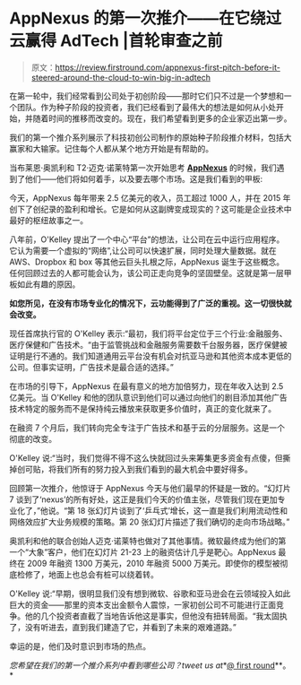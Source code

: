 # AppNexus 的第一次推介——在它绕过云赢得 AdTech |首轮审查之前

> 原文：<https://review.firstround.com/appnexus-first-pitch-before-it-steered-around-the-cloud-to-win-big-in-adtech>

在第一轮中，我们经常看到公司处于初创阶段——那时它们只不过是一个梦想和一个团队。作为种子阶段的投资者，我们已经看到了最伟大的想法是如何从小处开始，并随着时间的推移而改变的。现在，我们希望看到更多的企业家迈出第一步。

我们的第一个推介系列展示了科技初创公司制作的原始种子阶段推介材料，包括大赢家和大输家。记住每个人都从某个地方开始是有帮助的。

当布莱恩·奥凯利和 T2·迈克·诺莱特第一次开始思考 **[AppNexus](http://www.appnexus.com "null")** 的时候，我们遇到了他们——他们将如何着手，以及要去哪个市场。这是我们看到的甲板:

今天，AppNexus 每年带来 2.5 亿美元的收入，员工超过 1000 人，并在 2015 年创下了创纪录的盈利和增长。它是如何从这副牌变成现实的？这可能是企业技术中最好的枢纽故事之一。

八年前，O'Kelley 提出了一个中心“平台”的想法，让公司在云中运行应用程序。它认为需要一个虚拟的“网络”,让公司可以快速扩展，同时处理大量数据。就在 AWS、Dropbox 和 box 等其他云巨头扎根之际，AppNexus 诞生于这些概念。任何回顾过去的人都可能会认为，该公司正走向竞争的坚固壁垒。这就是第一层甲板如此有趣的原因。

**如您所见，在没有市场专业化的情况下，云功能得到了广泛的重视。这一切很快就会改变。**

现任首席执行官的 O'Kelley 表示:“最初，我们将平台定位于三个行业:金融服务、医疗保健和广告技术。“由于监管挑战和金融服务需要数千台服务器，医疗保健被证明是行不通的。我们知道通用云平台没有机会对抗亚马逊和其他资本成本更低的公司。但事实证明，广告技术是最合适的选择。”

在市场的引导下，AppNexus 在最有意义的地方加倍努力，现在年收入达到 2.5 亿美元。当 O'Kelley 和他的团队意识到他们可以通过向他们的剧目添加其他广告技术特定的服务而不是保持纯云播放来获取更多价值时，真正的变化就来了。

在融资 7 个月后，我们转向完全专注于广告技术和基于云的分层服务。这是一个彻底的改变。

O'Kelley 说:“当时，我们觉得不得不这么快就回过头来筹集更多资金有点傻，但撕掉创可贴，将我们所有的努力投入到我们看到的最大机会中要好得多。

回顾第一次推介，他惊讶于 AppNexus 今天与他们最早的怀疑是一致的。“幻灯片 7 谈到了‘nexus’的所有好处，这正是我们今天的价值主张，尽管我们现在更加专业化了，”他说。“第 18 张幻灯片谈到了‘乒乓式’增长，这一直是我们利用流动性和网络效应扩大业务规模的策略。第 20 张幻灯片描述了我们确切的走向市场战略。”

奥凯利和他的联合创始人迈克·诺莱特也做对了其他事情。微软最终成为他们的第一个“大象”客户，他们在幻灯片 21-23 上的融资估计几乎是靶心。AppNexus 最终在 2009 年融资 1300 万美元，2010 年融资 5000 万美元。即使你的模型被彻底检修了，地面上也总会有桩可以绕着转。

O'Kelley 说:“早期，很明显我们没有想到微软、谷歌和亚马逊会在云领域投入如此巨大的资金——那里的资本支出金额令人震惊，一家初创公司不可能进行正面竞争。他的几个投资者直截了当地告诉他这是事实，但他没有扭转局面。“我太固执了，没有听进去，直到我们建造了它，并看到了未来的艰难道路。”

幸运的是，他们及时意识到市场的热点。

*您希望在我们的第一个推介系列中看到哪些公司？tweet us at**[@ first round](http://www.twitter.com/firstround "null")**。*
